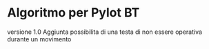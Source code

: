 # Algoritmo per Pylot BT
versione 1.0
Aggiunta possibilita di una testa di non essere operativa durante un movimento